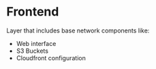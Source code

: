 # Frontend

Layer that includes base network components like:

* Web interface
* S3 Buckets
* Cloudfront configuration